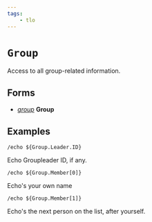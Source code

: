 ```yaml
---
tags:
    - tlo
---
```

# `Group`

Access to all group-related information.

## Forms

* [_group_](../data-types/datatype-group.md) **Group**

## Examples

`/echo ${Group.Leader.ID}`

Echo Groupleader ID, if any.

`/echo ${Group.Member[0]}`

Echo's your own name

`/echo ${Group.Member[1]}`

Echo's the next person on the list, after yourself.
